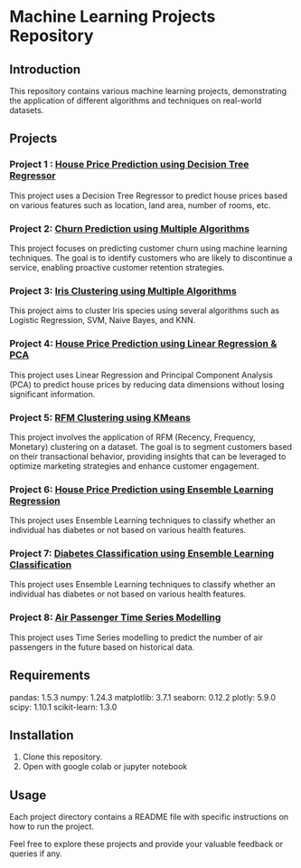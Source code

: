 # Machine Learning Projects Repository

## Introduction
This repository contains various machine learning projects, demonstrating the application of different algorithms and techniques on real-world datasets.

## Projects

### Project 1 : [House Price Prediction using Decision Tree Regressor](./House%Price%Prediction%using%Decision%Tree%Regressor/PR_day8_One_Octadion.ipynb)
This project uses a Decision Tree Regressor to predict house prices based on various features such as location, land area, number of rooms, etc.

### Project 2: [Churn Prediction using Multiple Algorithms](./Churn%Prediction%using%Multiple%Algorithms/PR_day11_One_Octadion.ipynb)
This project focuses on predicting customer churn using machine learning techniques. The goal is to identify customers who are likely to discontinue a service, enabling proactive customer retention strategies.

### Project 3: [Iris Clustering using Multiple Algorithms](./Iris%Clustering%using%Multiple%Algorithms/PR_day12_One_Octadion.ipynb)
This project aims to cluster Iris species using several algorithms such as Logistic Regression, SVM, Naive Bayes, and KNN.

### Project 4: [House Price Prediction using Linear Regression & PCA](./House%Price%Prediction%using%Linear%Regression%&%PCA/PR_day13_One_Octadion.ipynb)
This project uses Linear Regression and Principal Component Analysis (PCA) to predict house prices by reducing data dimensions without losing significant information.

### Project 5: [RFM Clustering using KMeans](./RFM%Clustering%using%KMeans/PR_day14_One_Octadion.ipynb)
This project involves the application of RFM (Recency, Frequency, Monetary) clustering on a dataset. The goal is to segment customers based on their transactional behavior, providing insights that can be leveraged to optimize marketing strategies and enhance customer engagement.

### Project 6: [House Price Prediction using Ensemble Learning Regression](./House%Price%Prediction%using%Ensemble%Learning%Regression/PR_day17_One_Octadion.ipynb)
This project uses Ensemble Learning techniques to classify whether an individual has diabetes or not based on various health features.

### Project 7: [Diabetes Classification using Ensemble Learning Classification](./Diabetes%Classification%using%Ensemble%Learning%Classification/PR_day17_One_Octadion.ipynb)
This project uses Ensemble Learning techniques to classify whether an individual has diabetes or not based on various health features.

### Project 8: [Air Passenger Time Series Modelling](./Air%Passenger%Time%Series%Modelling/PR_day18_One_Octadion.ipynb)
This project uses Time Series modelling to predict the number of air passengers in the future based on historical data.

## Requirements
pandas: 1.5.3 numpy: 1.24.3 matplotlib: 3.7.1 seaborn: 0.12.2 plotly: 5.9.0 scipy: 1.10.1 scikit-learn: 1.3.0

## Installation

1. Clone this repository.
2. Open with google colab or jupyter notebook

## Usage
Each project directory contains a README file with specific instructions on how to run the project.

Feel free to explore these projects and provide your valuable feedback or queries if any.
